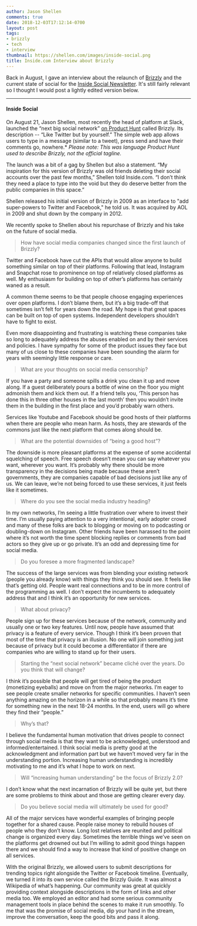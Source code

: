 ```yaml
---
author: Jason Shellen
comments: true
date: 2018-12-03T17:12:14-0700
layout: post
tags:
- brizzly
- tech
- interview
thumbnail: https://shellen.com/images/inside-social.png
title: Inside.com Interview about Brizzly
---
```


Back in August, I gave an interview about the relaunch of <a href="https://brizzly.com" title="Brizzly.com">Brizzly</a> and the current state of social for the [Inside Social Newsletter](https://inside.com/campaigns/inside-social-2018-09-04-8256/sections/jason-shellen-gives-us-his-take-on-censorship-and-the-future-of-the-social-media-industry-54902 "Inside.com's Social Newsletter"). It's still fairly relevant so I thought I would post a lightly edited version below.

---

#### Inside Social

On August 21, Jason Shellen, most recently the head of platform at Slack, launched the “next big social network” <a href="https://www.producthunt.com/posts/brizzly">on Product Hunt</a> called Brizzly. Its description -- “Like Twitter but by yourself.” The simple web app allows users to type in a message (similar to a tweet), press send and have their comments go, nowhere.\* <i>Please note: This was language Product Hunt used to describe Brizzly, not the official tagline.</i>

The launch was a bit of a gag by Shellen but also a statement. “My inspiration for this version of Brizzly was old friends deleting their social accounts over the past few months,” Shellen told Inside.com. “I don’t think they need a place to type into the void but they do deserve better from the public companies in this space.”

Shellen released his initial version of Brizzly in 2009 as an interface to "add super-powers to Twitter and Facebook," he told us. It was acquired by AOL in 2009 and shut down by the company in 2012.

We recently spoke to Shellen about his repurchase of Brizzly and his take on the future of social media.

> How have social media companies changed since the first launch of Brizzly?

Twitter and Facebook have cut the APIs that would allow anyone to build something similar on top of their platforms. Following that lead, Instagram and Snapchat rose to prominence on top of relatively closed platforms as well. My enthusiasm for building on top of other’s platforms has certainly waned as a result.

A common theme seems to be that people choose engaging experiences over open platforms. I don’t blame them, but it’s a big trade-off that sometimes isn’t felt for years down the road. My hope is that great spaces can be built on top of open systems. Independent developers shouldn’t have to fight to exist.

Even more disappointing and frustrating is watching these companies take so long to adequately address the abuses enabled on and by their services and policies. I have sympathy for some of the product issues they face but many of us close to these companies have been sounding the alarm for years with seemingly little response or care.

> What are your thoughts on social media censorship?

If you have a party and someone spills a drink you clean it up and move along. If a guest deliberately pours a bottle of wine on the floor you might admonish them and kick them out. If a friend tells you, ‘This person has done this in three other houses in the last month’ then you wouldn’t invite them in the building in the first place and you’d probably warn others.

Services like Youtube and Facebook should be good hosts of their platforms when there are people who mean harm. As hosts, they are stewards of the commons just like the next platform that comes along should be.

> What are the potential downsides of “being a good host”?

The downside is more pleasant platforms at the expense of some accidental squelching of speech. Free speech doesn’t mean you can say whatever you want, wherever you want. It’s probably why there should be more transparency in the decisions being made because these aren’t governments, they are companies capable of bad decisions just like any of us. We can leave, we’re not being forced to use these services, it just feels like it sometimes.

> Where do you see the social media industry heading?

In my own networks, I’m seeing a little frustration over where to invest their time. I’m usually paying attention to a very intentional, early adopter crowd and many of these folks are back to blogging or moving on to podcasting or doubling-down on Instagram. Other friends have been harassed to the point where it’s not worth the time spent blocking replies or comments from bad actors so they give up or go private. It’s an odd and depressing time for social media.

> Do you foresee a more fragmented landscape?

The success of the large services was from blending your existing network (people you already know) with things they think you should see. It feels like that’s getting old. People want real connections and to be in more control of the programming as well. I don’t expect the incumbents to adequately address that and I think it’s an opportunity for new services.

> What about privacy?

People sign up for these services because of the network, community and usually one or two key features. Until now, people have assumed that privacy is a feature of every service. Though I think it’s been proven that most of the time that privacy is an illusion. No one will join something just because of privacy but it could become a differentiator if there are companies who are willing to stand up for their users.

> Starting the “next social network” became cliché over the years. Do you think that will change?

I think it’s possible that people will get tired of being the product (monetizing eyeballs) and move on from the major networks. I’m eager to see people create smaller networks for specific communities. I haven’t seen anything amazing on the horizon in a while so that probably means it’s time for something new in the next 18-24 months. In the end, users will go where they find their “people.”

> Why’s that?

I believe the fundamental human motivation that drives people to connect through social media is that they want to be acknowledged, understood and informed/entertained. I think social media is pretty good at the acknowledgment and information part but we haven’t moved very far in the understanding portion. Increasing human understanding is incredibly motivating to me and it’s what I hope to work on next.

> Will “increasing human understanding” be the focus of Brizzly 2.0?

I don’t know what the next incarnation of Brizzly will be quite yet, but there are some problems to think about and those are getting clearer every day.

> Do you believe social media will ultimately be used for good?

All of the major services have wonderful examples of bringing people together for a shared cause. People raise money to rebuild houses of people who they don’t know. Long lost relatives are reunited and political change is organized every day. Sometimes the terrible things we’ve seen on the platforms get drowned out but I’m willing to admit good things happen there and we should find a way to increase that kind of positive change on all services.

With the original Brizzly, we allowed users to submit descriptions for trending topics right alongside the Twitter or Facebook timeline. Eventually, we turned it into its own service called the Brizzly Guide. It was almost a Wikipedia of what’s happening. Our community was great at quickly providing context alongside descriptions in the form of links and other media too. We employed an editor and had some serious community management tools in place behind the scenes to make it run smoothly. To me that was the promise of social media, dip your hand in the stream, improve the conversation, keep the good bits and pass it along.
